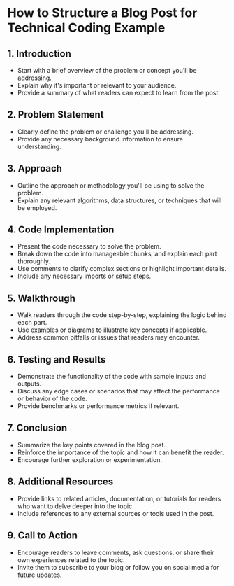 # How to Structure a Blog Post for Technical Coding Example

## 1. Introduction

- Start with a brief overview of the problem or concept you'll be addressing.
- Explain why it's important or relevant to your audience.
- Provide a summary of what readers can expect to learn from the post.

## 2. Problem Statement

- Clearly define the problem or challenge you'll be addressing.
- Provide any necessary background information to ensure understanding.

## 3. Approach

- Outline the approach or methodology you'll be using to solve the problem.
- Explain any relevant algorithms, data structures, or techniques that will be employed.

## 4. Code Implementation

- Present the code necessary to solve the problem.
- Break down the code into manageable chunks, and explain each part thoroughly.
- Use comments to clarify complex sections or highlight important details.
- Include any necessary imports or setup steps.

## 5. Walkthrough

- Walk readers through the code step-by-step, explaining the logic behind each part.
- Use examples or diagrams to illustrate key concepts if applicable.
- Address common pitfalls or issues that readers may encounter.

## 6. Testing and Results

- Demonstrate the functionality of the code with sample inputs and outputs.
- Discuss any edge cases or scenarios that may affect the performance or behavior of the code.
- Provide benchmarks or performance metrics if relevant.

## 7. Conclusion

- Summarize the key points covered in the blog post.
- Reinforce the importance of the topic and how it can benefit the reader.
- Encourage further exploration or experimentation.

## 8. Additional Resources

- Provide links to related articles, documentation, or tutorials for readers who want to delve deeper into the topic.
- Include references to any external sources or tools used in the post.

## 9. Call to Action

- Encourage readers to leave comments, ask questions, or share their own experiences related to the topic.
- Invite them to subscribe to your blog or follow you on social media for future updates.
